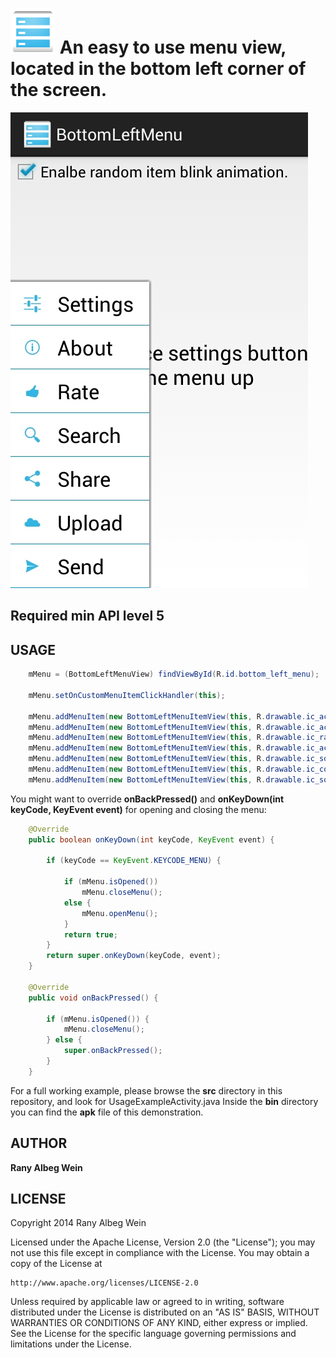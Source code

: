 ![Alt text](res/drawable-hdpi/ic_launcher.png "Icon") An easy to use menu view, located in the bottom left corner of the screen.
===================

![Alt text](screenshot.jpg "BottomLeftMenuView Samsung Galaxy S2")

Required min API level 5
-------------------------

USAGE
------
```java
    mMenu = (BottomLeftMenuView) findViewById(R.id.bottom_left_menu);

    mMenu.setOnCustomMenuItemClickHandler(this);

    mMenu.addMenuItem(new BottomLeftMenuItemView(this, R.drawable.ic_action_settings, R.string.settings, _MENU_ID_SETTINGS));
    mMenu.addMenuItem(new BottomLeftMenuItemView(this, R.drawable.ic_action_about, R.string.about, _MENU_ID_ABOUT));
    mMenu.addMenuItem(new BottomLeftMenuItemView(this, R.drawable.ic_rating_good, R.string.rate, _MENU_ID_RATE));
    mMenu.addMenuItem(new BottomLeftMenuItemView(this, R.drawable.ic_action_search, R.string.search, _MENU_ID_SEARCH));
    mMenu.addMenuItem(new BottomLeftMenuItemView(this, R.drawable.ic_social_share, R.string.share, _MENU_ID_SHARE));
    mMenu.addMenuItem(new BottomLeftMenuItemView(this, R.drawable.ic_collections_cloud, R.string.upload, _MENU_ID_UPLOAD));
    mMenu.addMenuItem(new BottomLeftMenuItemView(this, R.drawable.ic_social_send_now, R.string.send, _MENU_ID_SEND));
```
You might want to override **onBackPressed()** and **onKeyDown(int keyCode, KeyEvent event)** for opening and closing the menu:

```java
    @Override
    public boolean onKeyDown(int keyCode, KeyEvent event) {

        if (keyCode == KeyEvent.KEYCODE_MENU) {

            if (mMenu.isOpened())
                mMenu.closeMenu();
            else {
                mMenu.openMenu();
            }
            return true;
        }
        return super.onKeyDown(keyCode, event);
    }

    @Override
    public void onBackPressed() {

        if (mMenu.isOpened()) {
            mMenu.closeMenu();
        } else {
            super.onBackPressed();
        }
    }

```
For a full working example, please browse the **src** directory in this repository, and look for UsageExampleActivity.java
Inside the **bin** directory you can find the **apk** file of this demonstration.

AUTHOR
-------

**Rany Albeg Wein**


LICENSE
--------

Copyright 2014 Rany Albeg Wein

Licensed under the Apache License, Version 2.0 (the "License");
you may not use this file except in compliance with the License.
You may obtain a copy of the License at

    http://www.apache.org/licenses/LICENSE-2.0

Unless required by applicable law or agreed to in writing, software
distributed under the License is distributed on an "AS IS" BASIS,
WITHOUT WARRANTIES OR CONDITIONS OF ANY KIND, either express or implied.
See the License for the specific language governing permissions and
limitations under the License.

